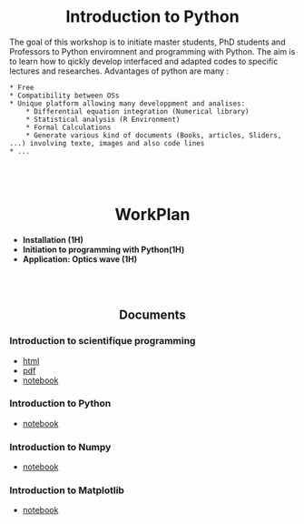 
<center><h1>Introduction to Python</h1></center>
The goal of this workshop is to initiate master students, PhD students and Professors to Python enviromnent and programming with Python. The aim is to learn how to qickly develop interfaced and adapted codes to specific lectures and researches. Advantages of python are many :

    * Free
    * Compatibility between OSs
    * Unique platform allowing many developpment and analises:
        * Differential equation integration (Numerical library)
        * Statistical analysis (R Environment)
        * Formal Calculations 
        * Generate various kind of documents (Books, articles, Sliders, ...) involving texte, images and also code lines
    * ...

<br>
<br>
<center><h1>WorkPlan</h1></center>
<ul>
<li> <b>Installation (1H)</b></li>
<li> <b>Initiation to programming with Python(1H)</b></li>
<li> <b>Application: Optics wave (1H)</b></li>
</ul>
<br>
<br>

<center><h2>Documents</h2></center>

### Introduction to scientifique programming
*   [html](Doc/html/1_Introduction.html)
*   [pdf](Doc/pdf/1_Introduction.pdf)
*   [notebook](Doc/notebooks/1_Introduction.ipynb)

### Introduction to Python
<!--*   [html](Doc/html/2_PythonIntro.html)
*   [pdf](Doc/pdf/2_PythonIntro.pdf)-->
*   [notebook](Doc/notebooks/2_PythonIntro.ipynb)

### Introduction to Numpy
<!--*   [html](Doc/html/3_NumpyIntro.html)
*   [pdf](Doc/pdf/3_NumpyIntro.pdf) -->
*   [notebook](Doc/notebooks/3_NumpyIntro.ipynb)

### Introduction to Matplotlib
<!--*   [html](Doc/html/MatplotlibIntro/4_MatplotlibIntro.html)
*   [pdf](Doc/pdf/4_MatplotlibIntro.pdf) -->
*   [notebook](Doc/notebooks/4_MatplotlibIntro.ipynb)

